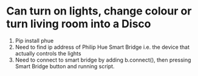 # Can turn on lights, change colour or turn living room into a Disco
1. Pip install phue
2. Need to find ip address of Philip Hue Smart Bridge i.e. the device that actually controls the lights
3. Need to connect to smart bridge by adding b.connect(), then pressing Smart Bridge button and running script.

